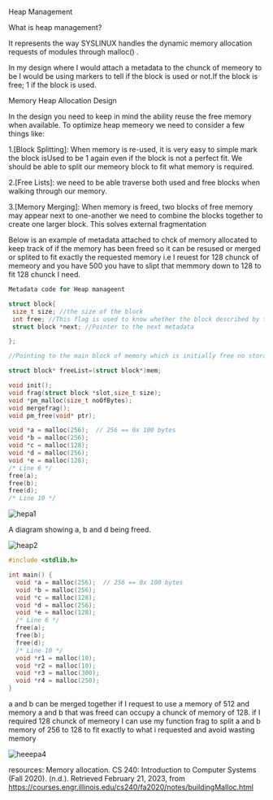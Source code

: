 Heap Management

What is heap management?

It represents the way SYSLINUX handles the dynamic memory allocation requests of modules through malloc() .

In my design where I would attach a metadata to the chunck of memeory to be 
I would be using markers to tell if the block is used or not.If the block is free; 1 if the block is used.

Memory Heap Allocation Design

In the design you need to keep in mind the ability reuse the free memory when available. To optimize heap memeory we need to consider a few things like:

1.[Block Splitting]: When memory is re-used, it is very easy to simple mark the block isUsed to be 1 again even if the block is not a perfect fit. We should be able to split our memeory block to fit what memory is required.

2.[Free Lists]: we need to be able traverse both used and free blocks when walking through our memory.

3.[Memory Merging]: When memory is freed, two blocks of free memory may appear next to one-another we need to combine the blocks together to create one larger block. This solves external fragmentation

Below is an example of metadata attached to chck of memory allocated to keep track of if the memory has been freed so it can be resused or merged or splited to fit exactly the requested memory i.e I reuest for 128 chunck of memeory and you have 500 you have to slipt that memmory down to 128 to fit 128 chunck I need.

```c
Metadata code for Heap manageent

struct block{
 size_t size; //the size of the block
 int free; //This flag is used to know whether the block described by the metadata structure. It is set to 1 else 0
 struct block *next; //Pointer to the next metadata

};

//Pointing to the main block of memory which is initially free no storage allocation yet

struct block* freeList=(struct block*)mem;

void init();
void frag(struct block *slot,size_t size);
void *pm_malloc(size_t noOfBytes);
void mergefrag();
void pm_free(void* ptr);
```

```c
void *a = malloc(256);  // 256 == 0x 100 bytes
void *b = malloc(256);
void *c = malloc(128);
void *d = malloc(256);
void *e = malloc(128);
/* Line 6 */
free(a);
free(b);
free(d);
/* Line 10 */
```

![hepa1](https://user-images.githubusercontent.com/77821039/220267199-e93ea146-93c7-49ed-bd0c-faebc71e2348.PNG)

A diagram showing a, b and d being freed.

![heap2](https://user-images.githubusercontent.com/77821039/220267276-5eb6e920-ea7a-4483-b18a-0357391761fa.PNG)



```c
#include <stdlib.h>

int main() {
  void *a = malloc(256);  // 256 == 0x 100 bytes
  void *b = malloc(256);
  void *c = malloc(128);
  void *d = malloc(256);
  void *e = malloc(128);
  /* Line 6 */
  free(a);
  free(b);
  free(d);
  /* Line 10 */
  void *r1 = malloc(10);
  void *r2 = malloc(10);
  void *r3 = malloc(300);
  void *r4 = malloc(250);  
}
```

a and b can be merged together if I request to use a memory of 512 and memory a and b that was freed can occupy a chunck of memory of 128. if I required 128 chunck of memeory I can use my function frag to split a and b memory of 256 to 128 to fit exactly to what i requested and avoid wasting memory

![heeepa4](https://user-images.githubusercontent.com/77821039/220267352-6f031992-6073-4734-8f8d-33aea0ef0fb9.PNG)




resources:
Memory allocation. CS 240: Introduction to Computer Systems (Fall 2020). (n.d.). Retrieved February 21, 2023, from https://courses.engr.illinois.edu/cs240/fa2020/notes/buildingMalloc.html
